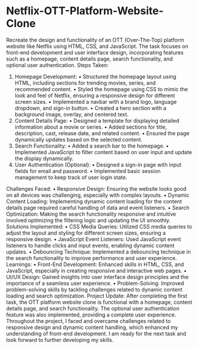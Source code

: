 # Netflix-OTT-Platform-Website-Clone
Recreate the design and functionality of an OTT (Over-The-Top) platform website like Netflix using HTML, CSS, and JavaScript. The task focuses on front-end development and user interface design, incorporating features such as a homepage, content details page, search functionality, and optional user authentication.
Steps Taken:
1.	Homepage Development:
•	Structured the homepage layout using HTML, including sections for trending movies, series, and recommended content.
•	Styled the homepage using CSS to mimic the look and feel of Netflix, ensuring a responsive design for different screen sizes.
•	Implemented a navbar with a brand logo, language dropdown, and sign-in button.
•	Created a hero section with a background image, overlay, and centered text.
2.	Content Details Page:
•	Designed a template for displaying detailed information about a movie or series.
•	Added sections for title, description, cast, release date, and related content.
•	Ensured the page dynamically updates based on the selected content.
3.	Search Functionality:
•	Added a search bar to the homepage.
•	Implemented JavaScript to filter content based on user input and update the display dynamically.
4.	User Authentication (Optional):
•	Designed a sign-in page with input fields for email and password.
•	Implemented basic session management to keep track of user login state.

Challenges Faced:
•	Responsive Design: Ensuring the website looks good on all devices was challenging, especially with complex layouts.
•	Dynamic Content Loading: Implementing dynamic content loading for the content details page required careful handling of data and event listeners.
•	Search Optimization: Making the search functionality responsive and intuitive involved optimizing the filtering logic and updating the UI smoothly.
Solutions Implemented:
•	CSS Media Queries: Utilized CSS media queries to adjust the layout and styling for different screen sizes, ensuring a responsive design.
•	JavaScript Event Listeners: Used JavaScript event listeners to handle clicks and input events, enabling dynamic content updates.
•	Debouncing Technique: Implemented a debouncing technique in the search functionality to improve performance and user experience.
Learnings:
•	Front-End Development: Enhanced skills in HTML, CSS, and JavaScript, especially in creating responsive and interactive web pages.
•	UI/UX Design: Gained insights into user interface design principles and the importance of a seamless user experience.
•	Problem-Solving: Improved problem-solving skills by tackling challenges related to dynamic content loading and search optimization.
Project Update:
After completing the first task, the OTT platform website clone is functional with a homepage, content details page, and search functionality. The optional user authentication feature was also implemented, providing a complete user experience. Throughout the project, I faced and overcame challenges related to responsive design and dynamic content handling, which enhanced my understanding of front-end development. I am ready for the next task and look forward to further developing my skills.
